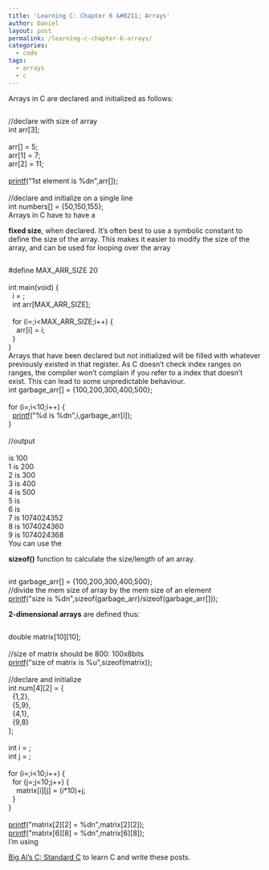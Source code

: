 ```yaml
---
title: 'Learning C: Chapter 6 &#8211; Arrays'
author: Daniel
layout: post
permalink: /learning-c-chapter-6-arrays/
categories:
  - code
tags:
  - arrays
  - c
---
```

Arrays in C are declared and initialized as follows: <div class="codecolorer-container c railscasts" style="overflow:auto;white-space:nowrap;">
  <div class="c codecolorer">
    <span class="co1">//declare with size of array</span><br /> <span class="kw4">int</span> arr<span class="br0">&#91;</span><span class="nu0">3</span><span class="br0">&#93;</span><span class="sy0">;</span><br /> <br /> arr<span class="br0">&#91;</span><span class="nu0"></span><span class="br0">&#93;</span> <span class="sy0">=</span> <span class="nu0">5</span><span class="sy0">;</span><br /> arr<span class="br0">&#91;</span><span class="nu0">1</span><span class="br0">&#93;</span> <span class="sy0">=</span> <span class="nu0">7</span><span class="sy0">;</span><br /> arr<span class="br0">&#91;</span><span class="nu0">2</span><span class="br0">&#93;</span> <span class="sy0">=</span> <span class="nu0">11</span><span class="sy0">;</span><br /> <br /> <a href="http://www.opengroup.org/onlinepubs/009695399/functions/printf.html"><span class="kw3">printf</span></a><span class="br0">&#40;</span><span class="st0">"1st element is %dn"</span><span class="sy0">,</span>arr<span class="br0">&#91;</span><span class="nu0"></span><span class="br0">&#93;</span><span class="br0">&#41;</span><span class="sy0">;</span><br /> <br /> <span class="co1">//declare and initialize on a single line</span><br /> <span class="kw4">int</span> numbers<span class="br0">&#91;</span><span class="br0">&#93;</span> <span class="sy0">=</span> <span class="br0">&#123;</span><span class="nu0">50</span><span class="sy0">,</span><span class="nu0">150</span><span class="sy0">,</span><span class="nu0">155</span><span class="br0">&#125;</span><span class="sy0">;</span>
  </div>
</div> Arrays in C have to have a 

**fixed size**, when declared. It&#8217;s often best to use a symbolic constant to define the size of the array. This makes it easier to modify the size of the array, and can be used for looping over the array <div class="codecolorer-container c railscasts" style="overflow:auto;white-space:nowrap;">
  <div class="c codecolorer">
    <span class="co2">#define MAX_ARR_SIZE 20</span><br /> <br /> <span class="kw4">int</span> main<span class="br0">&#40;</span><span class="kw4">void</span><span class="br0">&#41;</span> <span class="br0">&#123;</span><br /> &nbsp; i <span class="sy0">=</span> <span class="nu0"></span><span class="sy0">;</span><br /> &nbsp; <span class="kw4">int</span> arr<span class="br0">&#91;</span>MAX_ARR_SIZE<span class="br0">&#93;</span><span class="sy0">;</span><br /> <br /> &nbsp; <span class="kw1">for</span> <span class="br0">&#40;</span>i<span class="sy0">=</span><span class="nu0"></span><span class="sy0">;</span>i<span class="sy0"><</span>MAX_ARR_SIZE<span class="sy0">;</span>i<span class="sy0">++</span><span class="br0">&#41;</span> <span class="br0">&#123;</span><br /> &nbsp; &nbsp; arr<span class="br0">&#91;</span>i<span class="br0">&#93;</span> <span class="sy0">=</span> i<span class="sy0">;</span><br /> &nbsp; <span class="br0">&#125;</span><br /> <span class="br0">&#125;</span>
  </div>
</div> Arrays that have been declared but not initialized will be filled with whatever previously existed in that register. As C doesn&#8217;t check index ranges on ranges, the compiler won&#8217;t complain if you refer to a index that doesn&#8217;t exist. This can lead to some unpredictable behaviour. 

<div class="codecolorer-container c railscasts" style="overflow:auto;white-space:nowrap;">
  <div class="c codecolorer">
    <span class="kw4">int</span> garbage_arr<span class="br0">&#91;</span><span class="br0">&#93;</span> <span class="sy0">=</span> <span class="br0">&#123;</span><span class="nu0">100</span><span class="sy0">,</span><span class="nu0">200</span><span class="sy0">,</span><span class="nu0">300</span><span class="sy0">,</span><span class="nu0">400</span><span class="sy0">,</span><span class="nu0">500</span><span class="br0">&#125;</span><span class="sy0">;</span><br /> <br /> <span class="kw1">for</span> <span class="br0">&#40;</span>i<span class="sy0">=</span><span class="nu0"></span><span class="sy0">;</span>i<span class="sy0"><</span><span class="nu0">10</span><span class="sy0">;</span>i<span class="sy0">++</span><span class="br0">&#41;</span> <span class="br0">&#123;</span><br /> &nbsp; <a href="http://www.opengroup.org/onlinepubs/009695399/functions/printf.html"><span class="kw3">printf</span></a><span class="br0">&#40;</span><span class="st0">"%d is %dn"</span><span class="sy0">,</span>i<span class="sy0">,</span>garbage_arr<span class="br0">&#91;</span>i<span class="br0">&#93;</span><span class="br0">&#41;</span><span class="sy0">;</span><br /> <span class="br0">&#125;</span><br /> <br /> <span class="co1">//output</span><br /> <br /> <span class="nu0"></span> is <span class="nu0">100</span><br /> <span class="nu0">1</span> is <span class="nu0">200</span><br /> <span class="nu0">2</span> is <span class="nu0">300</span><br /> <span class="nu0">3</span> is <span class="nu0">400</span><br /> <span class="nu0">4</span> is <span class="nu0">500</span><br /> <span class="nu0">5</span> is <span class="nu0"></span><br /> <span class="nu0">6</span> is <span class="nu0"></span><br /> <span class="nu0">7</span> is <span class="nu0">1074024352</span><br /> <span class="nu0">8</span> is <span class="nu0">1074024360</span><br /> <span class="nu0">9</span> is <span class="nu0">1074024368</span>
  </div>
</div> You can use the 

**sizeof()** function to calculate the size/length of an array. <div class="codecolorer-container c railscasts" style="overflow:auto;white-space:nowrap;">
  <div class="c codecolorer">
    <span class="kw4">int</span> garbage_arr<span class="br0">&#91;</span><span class="br0">&#93;</span> <span class="sy0">=</span> <span class="br0">&#123;</span><span class="nu0">100</span><span class="sy0">,</span><span class="nu0">200</span><span class="sy0">,</span><span class="nu0">300</span><span class="sy0">,</span><span class="nu0">400</span><span class="sy0">,</span><span class="nu0">500</span><span class="br0">&#125;</span><span class="sy0">;</span><br /> <span class="co1">//divide the mem size of array by the mem size of an element</span><br /> <a href="http://www.opengroup.org/onlinepubs/009695399/functions/printf.html"><span class="kw3">printf</span></a><span class="br0">&#40;</span><span class="st0">"size is %dn"</span><span class="sy0">,</span><span class="kw4">sizeof</span><span class="br0">&#40;</span>garbage_arr<span class="br0">&#41;</span><span class="sy0">/</span><span class="kw4">sizeof</span><span class="br0">&#40;</span>garbage_arr<span class="br0">&#91;</span><span class="nu0"></span><span class="br0">&#93;</span><span class="br0">&#41;</span><span class="br0">&#41;</span><span class="sy0">;</span>
  </div>
</div>

**2-dimensional arrays** are defined thus: <div class="codecolorer-container c railscasts" style="overflow:auto;white-space:nowrap;height:-1px;">
  <div class="c codecolorer">
    <span class="kw4">double</span> matrix<span class="br0">&#91;</span><span class="nu0">10</span><span class="br0">&#93;</span><span class="br0">&#91;</span><span class="nu0">10</span><span class="br0">&#93;</span><span class="sy0">;</span><br /> <br /> <span class="co1">//size of matrix should be 800: 100x8bits</span><br /> <a href="http://www.opengroup.org/onlinepubs/009695399/functions/printf.html"><span class="kw3">printf</span></a><span class="br0">&#40;</span><span class="st0">"size of matrix is %u"</span><span class="sy0">,</span><span class="kw4">sizeof</span><span class="br0">&#40;</span>matrix<span class="br0">&#41;</span><span class="br0">&#41;</span><span class="sy0">;</span><br /> <br /> <span class="co1">//declare and initialize </span><br /> <span class="kw4">int</span> num<span class="br0">&#91;</span><span class="nu0">4</span><span class="br0">&#93;</span><span class="br0">&#91;</span><span class="nu0">2</span><span class="br0">&#93;</span> <span class="sy0">=</span> <span class="br0">&#123;</span><br /> &nbsp; <span class="br0">&#123;</span><span class="nu0">1</span><span class="sy0">,</span><span class="nu0">2</span><span class="br0">&#125;</span><span class="sy0">,</span><br /> &nbsp; <span class="br0">&#123;</span><span class="nu0">5</span><span class="sy0">,</span><span class="nu0">9</span><span class="br0">&#125;</span><span class="sy0">,</span><br /> &nbsp; <span class="br0">&#123;</span><span class="nu0">4</span><span class="sy0">,</span><span class="nu0">1</span><span class="br0">&#125;</span><span class="sy0">,</span><br /> &nbsp; <span class="br0">&#123;</span><span class="nu0">9</span><span class="sy0">,</span><span class="nu0">8</span><span class="br0">&#125;</span><br /> <span class="br0">&#125;</span><span class="sy0">;</span><br /> <br /> <span class="kw4">int</span> i <span class="sy0">=</span> <span class="nu0"></span><span class="sy0">;</span><br /> <span class="kw4">int</span> j <span class="sy0">=</span> <span class="nu0"></span><span class="sy0">;</span><br /> <br /> <span class="kw1">for</span> <span class="br0">&#40;</span>i<span class="sy0">=</span><span class="nu0"></span><span class="sy0">;</span>i<span class="sy0"><</span><span class="nu0">10</span><span class="sy0">;</span>i<span class="sy0">++</span><span class="br0">&#41;</span> <span class="br0">&#123;</span><br /> &nbsp; <span class="kw1">for</span> <span class="br0">&#40;</span>j<span class="sy0">=</span><span class="nu0"></span><span class="sy0">;</span>j<span class="sy0"><</span><span class="nu0">10</span><span class="sy0">;</span>j<span class="sy0">++</span><span class="br0">&#41;</span> <span class="br0">&#123;</span><br /> &nbsp; &nbsp; matrix<span class="br0">&#91;</span>i<span class="br0">&#93;</span><span class="br0">&#91;</span>j<span class="br0">&#93;</span> <span class="sy0">=</span> <span class="br0">&#40;</span>i<span class="sy0">*</span><span class="nu0">10</span><span class="br0">&#41;</span><span class="sy0">+</span>j<span class="sy0">;</span><br /> &nbsp; <span class="br0">&#125;</span><br /> <span class="br0">&#125;</span><br /> <br /> <a href="http://www.opengroup.org/onlinepubs/009695399/functions/printf.html"><span class="kw3">printf</span></a><span class="br0">&#40;</span><span class="st0">"matrix[2][2] = %dn"</span><span class="sy0">,</span>matrix<span class="br0">&#91;</span><span class="nu0">2</span><span class="br0">&#93;</span><span class="br0">&#91;</span><span class="nu0">2</span><span class="br0">&#93;</span><span class="br0">&#41;</span><span class="sy0">;</span><br /> <a href="http://www.opengroup.org/onlinepubs/009695399/functions/printf.html"><span class="kw3">printf</span></a><span class="br0">&#40;</span><span class="st0">"matrix[6][8] = %dn"</span><span class="sy0">,</span>matrix<span class="br0">&#91;</span><span class="nu0">6</span><span class="br0">&#93;</span><span class="br0">&#91;</span><span class="nu0">8</span><span class="br0">&#93;</span><span class="br0">&#41;</span><span class="sy0">;</span>
  </div>
</div> I&#8217;m using 

[Big Al&#8217;s C: Standard C][1] to learn C and write these posts.

 [1]: http://www.amazon.com/Big-Als-Standard-ebook/dp/B00A4JGE0M